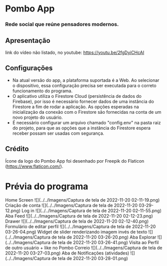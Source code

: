 # Pombo App
### Rede social que reúne pensadores modernos.

## Apresentação
link do vídeo não listado, no youtube: https://youtu.be/2fgDyiCHcAI

## Configurações
- Na atual versão do app, a plataforma suportada é a Web. Ao selecionar o dispositivo, essa configuração precisa ser executada para o correto funcionamento do programa.
- O aplicativo utiliza o Firestore Cloud (persistência de dados do Firebase), por isso é necessário fornecer dados de uma instância do Firestore a fim de rodar a aplicação. As opções esperadas na inicialização da conexão com o Firestore são fornecidas na conta de um novo projeto do usuário.
- É necessário configurar um arquivo chamado "config.env" na pasta raiz do projeto, para que as opções que a instância do Firestore espera receber possam ser usadas com segurança.

## Crédito
Ícone da logo do Pombo App foi desenhado por Freepik do Flaticon (https://www.flaticon.com/).

# Prévia do programa

Home Screen
![](../../Imagens/Captura de tela de 2022-11-20 02-11-19.png)
Criação de conta
![](../../Imagens/Captura de tela de 2022-11-20 03-29-12.png)
Log in
![](../../Imagens/Captura de tela de 2022-11-20 02-11-55.png)
Aba Feed
![](../../Imagens/Captura de tela de 2022-11-20 02-12-23.png)
Drawer
![](../../Imagens/Captura de tela de 2022-11-20 02-12-40.png)
Formulário de editar perfil
![](../../Imagens/Captura de tela de 2022-11-20 03-26-04.png)
Widget de slider renderizando imagem invés de texto
![](../../Imagens/Captura de tela de 2022-11-20 03-26-20.png)
Aba Explorar
![](../../Imagens/Captura de tela de 2022-11-20 03-26-41.png)
Visita ao Perfil de outro usuário + like no Pombo Correio
![](../../Imagens/Captura de tela de 2022-11-20 03-27-03.png)
Aba de Notificações (atividades)
![](../../Imagens/Captura de tela de 2022-11-20 03-28-01.png)
